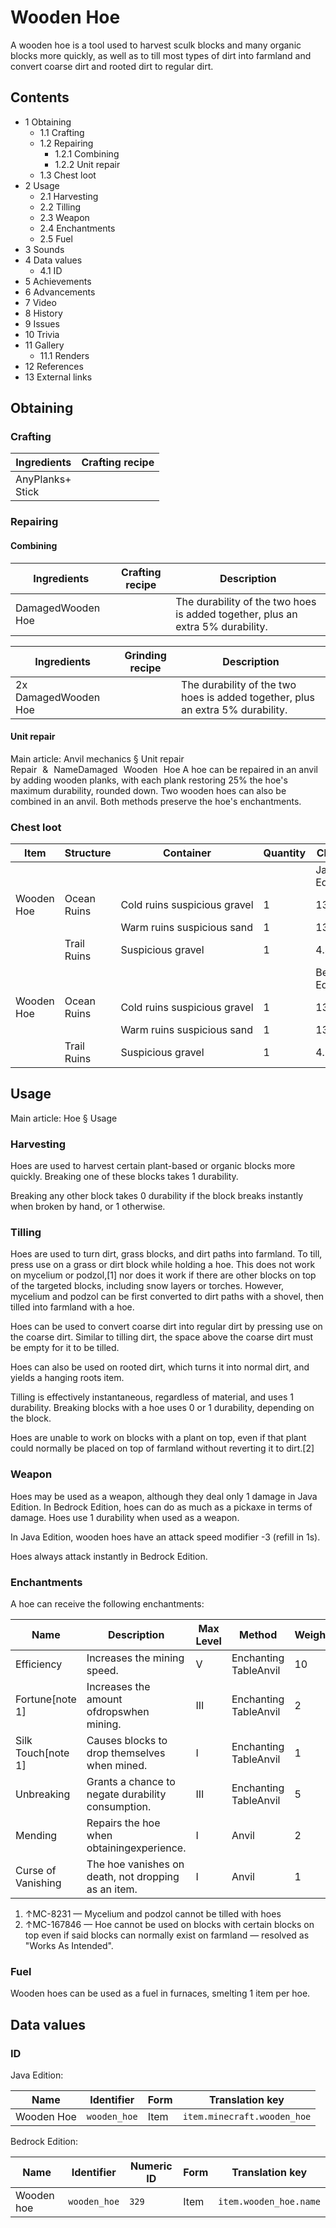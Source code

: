 # Wooden Hoe
A wooden hoe is a tool used to harvest sculk blocks and many organic blocks more quickly, as well as to till most types of dirt into farmland and convert coarse dirt and rooted dirt to regular dirt.

## Contents
- 1 Obtaining
	- 1.1 Crafting
	- 1.2 Repairing
		- 1.2.1 Combining
		- 1.2.2 Unit repair
	- 1.3 Chest loot
- 2 Usage
	- 2.1 Harvesting
	- 2.2 Tilling
	- 2.3 Weapon
	- 2.4 Enchantments
	- 2.5 Fuel
- 3 Sounds
- 4 Data values
	- 4.1 ID
- 5 Achievements
- 6 Advancements
- 7 Video
- 8 History
- 9 Issues
- 10 Trivia
- 11 Gallery
	- 11.1 Renders
- 12 References
- 13 External links

## Obtaining
### Crafting
| Ingredients          | Crafting recipe |
|----------------------|-----------------|
| AnyPlanks+<br/>Stick |                 |

### Repairing
#### Combining
| Ingredients       | Crafting recipe | Description                                                                    |
|-------------------|-----------------|--------------------------------------------------------------------------------|
| DamagedWooden Hoe |                 | The durability of the two hoes is added together, plus an extra 5% durability. |

| Ingredients          | Grinding recipe | Description                                                                    |
|----------------------|-----------------|--------------------------------------------------------------------------------|
| 2x DamagedWooden Hoe |                 | The durability of the two hoes is added together, plus an extra 5% durability. |

#### Unit repair
Main article: Anvil mechanics § Unit repair
Repair & NameDamaged Wooden Hoe
A hoe can be repaired in an anvil by adding wooden planks, with each plank restoring 25% the hoe's maximum durability, rounded down. Two wooden hoes can also be combined in an anvil. Both methods preserve the hoe's enchantments.

### Chest loot
| Item       | Structure   | Container                    | Quantity | Chance          |
|------------|-------------|------------------------------|----------|-----------------|
|            |             |                              |          | Java Edition    |
| Wooden Hoe | Ocean Ruins | Cold ruins suspicious gravel | 1        | 13.3%           |
|            |             | Warm ruins suspicious sand   | 1        | 13.3%           |
|            | Trail Ruins | Suspicious gravel            | 1        | 4.4%            |
|            |             |                              |          | Bedrock Edition |
| Wooden Hoe | Ocean Ruins | Cold ruins suspicious gravel | 1        | 13.3%           |
|            |             | Warm ruins suspicious sand   | 1        | 13.3%           |
|            | Trail Ruins | Suspicious gravel            | 1        | 4.3%            |

## Usage
Main article: Hoe § Usage
### Harvesting
Hoes are used to harvest certain plant-based or organic blocks more quickly. Breaking one of these blocks takes 1 durability.

Breaking any other block takes 0 durability if the block breaks instantly when broken by hand, or 1 otherwise.

### Tilling
Hoes are used to turn dirt, grass blocks, and dirt paths into farmland. To till, press use on a grass or dirt block while holding a hoe. This does not work on mycelium or podzol,[1] nor does it work if there are other blocks on top of the targeted blocks, including snow layers or torches. However, mycelium and podzol can be first converted to dirt paths with a shovel, then tilled into farmland with a hoe.

Hoes can be used to convert coarse dirt into regular dirt by pressing use on the coarse dirt. Similar to tilling dirt, the space above the coarse dirt must be empty for it to be tilled.

Hoes can also be used on rooted dirt, which turns it into normal dirt, and yields a hanging roots item.

Tilling is effectively instantaneous, regardless of material, and uses 1 durability. Breaking blocks with a hoe uses 0 or 1 durability, depending on the block.

Hoes are unable to work on blocks with a plant on top, even if that plant could normally be placed on top of farmland without reverting it to dirt.[2]

### Weapon
Hoes may be used as a weapon, although they deal only 1 damage in Java Edition. In Bedrock Edition, hoes can do as much as a pickaxe in terms of damage. Hoes use 1 durability when used as a weapon.

In Java Edition, wooden hoes have an attack speed modifier -3 (refill in 1s).

Hoes always attack instantly in Bedrock Edition.

### Enchantments
A hoe can receive the following enchantments:

| Name               | Description                                         | Max Level | Method                | Weight |
|--------------------|-----------------------------------------------------|-----------|-----------------------|--------|
| Efficiency         | Increases the mining speed.                         | V         | Enchanting TableAnvil | 10     |
| Fortune[note 1]    | Increases the amount ofdropswhen mining.            | III       | Enchanting TableAnvil | 2      |
| Silk Touch[note 1] | Causes blocks to drop themselves when mined.        | I         | Enchanting TableAnvil | 1      |
| Unbreaking         | Grants a chance to negate durability consumption.   | III       | Enchanting TableAnvil | 5      |
| Mending            | Repairs the hoe when obtainingexperience.           | I         | Anvil                 | 2      |
| Curse of Vanishing | The hoe vanishes on death, not dropping as an item. | I         | Anvil                 | 1      |

1. ↑MC-8231 — Mycelium and podzol cannot be tilled with hoes
2. ↑MC-167846 — Hoe cannot be used on blocks with certain blocks on top even if said blocks can normally exist on farmland — resolved as "Works As Intended".

### Fuel
Wooden hoes can be used as a fuel in furnaces, smelting 1 item per hoe.

## Data values
### ID
Java Edition:

| Name       | Identifier   | Form | Translation key             |
|------------|--------------|------|-----------------------------|
| Wooden Hoe | `wooden_hoe` | Item | `item.minecraft.wooden_hoe` |

Bedrock Edition:

| Name       | Identifier   | Numeric ID | Form | Translation key        |
|------------|--------------|------------|------|------------------------|
| Wooden hoe | `wooden_hoe` | `329`      | Item | `item.wooden_hoe.name` |


